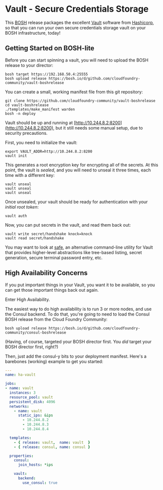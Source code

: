 Vault - Secure Credentials Storage
==================================

This [BOSH][bosh] release packages the excellent [Vault][vault]
software from [Hashicorp][hashicorp], so that you can run your own
secure credentials storage vault on your BOSH infrastructure,
today!


Getting Started on BOSH-lite
----------------------------

Before you can start spinning a vault, you will need to upload the
BOSH release to your director:

    bosh target https://192.168.50.4:25555
    bosh upload release https://bosh.io/d/github.com/cloudfoundry-community/vault-boshrelease

You can create a small, working manifest file from this git
repository:

    git clone https://github.com/cloudfoundry-community/vault-boshrelease
    cd vault-boshrelease
    ./templates/make_manifest warden
    bosh -n deploy

Vault should be up and running at
[http://10.244.8.2:8200](http://10.244.8.2:8200), but it still
needs some manual setup, due to security precautions.

First, you need to initialize the vault:

    export VAULT_ADDR=http://10.244.8.2:8200
    vault init

This generates a root encryption key for encrypting all of the
secrets.  At this point, the vault is _sealed_, and you will need
to unseal it three times, each time with a different key:

    vault unseal
    vault unseal
    vault unseal

Once unsealed, your vault should be ready for authentication with
your _initial root token_:

    vault auth

Now, you can put secrets in the vault, and read them back out:

    vault write secret/handshake knock=knock
    vault read secret/handshake

You may want to look at [safe][safe], an alternative command-line
utility for Vault that provides higher-level abstractions like
tree-based listing, secret generation, secure terminal password
entry, etc.


High Availability Concerns
--------------------------

If you put important things in your Vault, you want it to be
available, so you can get those important things back out again.

Enter High Availability.

The easiest way to do high availability is to run 3 or more nodes,
and use the Consul backend.  To do that, you're going to need to
load the Consul BOSH release from the Cloud Foundry Community:

    bosh upload release https://bosh.io/d/github.com/cloudfoundry-community/consul-boshrelease

(Having, of course, targeted your BOSH director first.  You _did_
target your BOSH director first, right?)

Then, just add the consul-y bits to your deployment manifest.
Here's a barebones (working) example to get you started:

```yaml
---
name: ha-vault

jobs:
- name: vault
  instances: 3
  resource_pool: vault
  persistent_disk: 4096
  networks:
    - name: vault
      static_ips: &ips
        - 10.244.8.2
        - 10.244.8.3
        - 10.244.8.4

  templates:
    - { release: vault,  name: vault  }
    - { release: consul, name: consul }

  properties:
    consul:
      join_hosts: *ips

    vault:
      backend:
        use_consul: true
```




[BOSH]:      https://bosh.io
[vault]:     https://vaultproject.io
[hashicorp]: https://hashicorp.com
[safe]:      https://github.com/jhunt/safe
